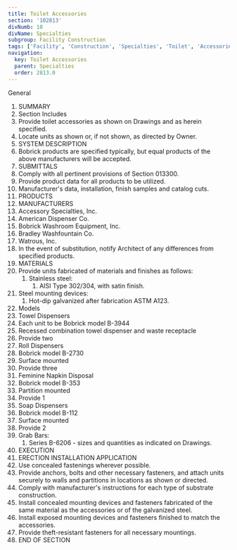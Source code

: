 ```yaml
---
title: Toilet Accessories
section: '102813'
divNumb: 10
divName: Specialties
subgroup: Facility Construction
tags: ['Facility', 'Construction', 'Specialties', 'Toilet', 'Accessories']
navigation:
  key: Toilet Accessories
  parent: Specialties
  order: 2813.0
---
```



General
   1. SUMMARY
   1. Section Includes
   1. Provide toilet accessories as shown on Drawings and as herein specified.
   1. Locate units as shown or, if not shown, as directed by Owner.
   1. SYSTEM DESCRIPTION
   1. Bobrick products are specified typically, but equal products of the above manufacturers will be accepted.
   1. SUBMITTALS
   1. Comply with all pertinent provisions of Section 013300.
   1. Provide product data for all products to be utilized.
   1. Manufacturer's data, installation, finish samples and catalog cuts.
   1. PRODUCTS
   1. MANUFACTURERS
   1. Accessory Specialties, Inc.
   1. American Dispenser Co.
   1. Bobrick Washroom Equipment, Inc.
   1. Bradley Washfountain Co.
   1. Watrous, Inc.
   1. In the event of substitution, notify Architect of any differences from specified products.
   1. MATERIALS
   1. Provide units fabricated of materials and finishes as follows:
      1. Stainless steel:
         1. AISI Type 302/304, with satin finish.
   1. Steel mounting devices:
      1. Hot-dip galvanized after fabrication ASTM A123.
   1. Models
   1. Towel Dispensers
   1. Each unit to be Bobrick model B-3944
   1. Recessed combination towel dispenser and waste receptacle
   1. Provide two
   1. Roll Dispensers
   1. Bobrick model B-2730
   1. Surface mounted
   1. Provide three
   1. Feminine Napkin Disposal
   1. Bobrick model B-353
   1. Partition mounted
   1. Provide 1
   1. Soap Dispensers
   1. Bobrick model B-112
   1. Surface mounted
   1. Provide 2
   1. Grab Bars:
      1. Series B-6206 - sizes and quantities as indicated on Drawings.
   1. EXECUTION
   1. ERECTION INSTALLATION APPLICATION
   1. Use concealed fastenings wherever possible.
   1. Provide anchors, bolts and other necessary fasteners, and attach units securely to walls and partitions in locations as shown or directed.
   1. Comply with manufacturer's instructions for each type of substrate construction.
   1. Install concealed mounting devices and fasteners fabricated of the same material as the accessories or of the galvanized steel.
   1. Install exposed mounting devices and fasteners finished to match the accessories.
   1. Provide theft-resistant fasteners for all necessary mountings.
1. END OF SECTION

